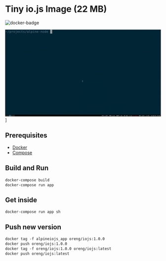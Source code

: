 # Tiny io.js Image (22 MB)

![docker-badge](http://dockeri.co/image/oreng/iojs)

![demo](demo.gif)]

## Prerequisites

* [Docker](https://docs.docker.com/installation)
* [Compose](https://docs.docker.com/compose/install)

## Build and Run

    docker-compose build
    docker-compose run app

## Get inside

    docker-compose run app sh

## Push new version

    docker tag -f alpineiojs_app oreng/iojs:1.0.0
    docker push oreng/iojs:1.0.0
    docker tag -f oreng/iojs:1.0.0 oreng/iojs:latest
    docker push oreng/iojs:latest
